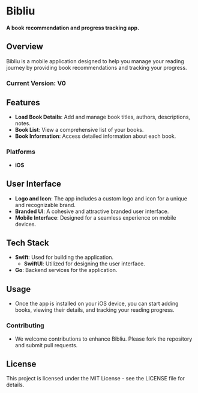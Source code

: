 # Bibliu

**A book recommendation and progress tracking app.**

## Overview

Bibliu is a mobile application designed to help you manage your reading journey by providing book recommendations and tracking your progress. 

### Current Version: V0

## Features

- **Load Book Details**: Add and manage book titles, authors, descriptions, notes.
- **Book List**: View a comprehensive list of your books.
- **Book Information**: Access detailed information about each book.

### Platforms

- **iOS**

## User Interface

- **Logo and Icon**: The app includes a custom logo and icon for a unique and recognizable brand.
- **Branded UI**: A cohesive and attractive branded user interface.
- **Mobile Interface**: Designed for a seamless experience on mobile devices.

## Tech Stack

- **Swift**: Used for building the application.
  - **SwiftUI**: Utilized for designing the user interface.
- **Go**: Backend services for the application.

## Usage

- Once the app is installed on your iOS device, you can start adding books, viewing their details, and tracking your reading progress.

### Contributing

- We welcome contributions to enhance Bibliu. Please fork the repository and submit pull requests.

## License

This project is licensed under the MIT License - see the LICENSE file for details.
